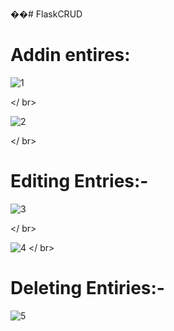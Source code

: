 ��# FlaskCRUD
# Addin entires:
![1](https://user-images.githubusercontent.com/72473589/117162360-524d2880-ade0-11eb-994a-0c92c1cc3945.jpg)


</ br>

![2](https://user-images.githubusercontent.com/72473589/117162367-5416ec00-ade0-11eb-9d98-a7bf8409bfa8.jpg)

</ br>

# Editing Entries:-
![3](https://user-images.githubusercontent.com/72473589/117162371-54af8280-ade0-11eb-91de-68dad76331d2.jpg)

</ br>

![4](https://user-images.githubusercontent.com/72473589/117162377-55481900-ade0-11eb-89e0-4378209d1450.jpg)
</ br>
# Deleting Entiries:-
![5](https://user-images.githubusercontent.com/72473589/117162381-56794600-ade0-11eb-8d39-0859373902ac.jpg)
